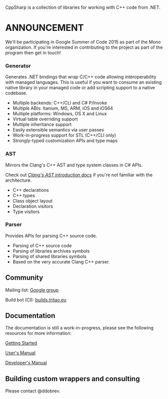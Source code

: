 CppSharp is a collection of libraries for working with C++ code from .NET.

# ANNOUNCEMENT

We'll be participating in Google Summer of Code 2015 as part of the Mono organization. If you're interested in contributing to the project as part of the program then get in touch!

### Generator

Generates .NET bindings that wrap C/C++ code allowing interoperability with
managed languages. This is useful if you want to consume an existing native
library in your managed code or add scripting support to a native codebase.
 
 * Multiple backends: C++/CLI and C# P/Invoke
 * Multiple ABIs: Itanium, MS, ARM, iOS and iOS64
 * Multiple platforms: Windows, OS X and Linux
 * Virtual table overriding support
 * Multiple inheritance support
 * Easily extensible semantics via user passes 
 * Work-in-progress support for STL (C++/CLI only)
 * Strongly-typed customization APIs and type maps

### AST 

Mirrors the Clang's C++ AST and type system classes in C# APIs.

Check out [_Clang's AST introduction docs_](http://clang.llvm.org/docs/IntroductionToTheClangAST.html) if you're not familiar with the architecture. 
 
 * C++ declarations
 * C++ types
 * Class object layout
 * Declaration visitors
 * Type visitors

### Parser

Provides APIs for parsing C++ source code.

* Parsing of C++ source code
* Parsing of libraries archives symbols
* Parsing of shared libraries symbols 
* Based on the very accurate Clang C++ parser.
 
## Community

Mailing list: [Google group](https://groups.google.com/forum/#!forum/cppsharp-list)

Build bot (CI): [builds.tritao.eu](builds.tritao.eu)

## Documentation

The documentation is still a work-in-progress, please see the following resources
for more information:

[Getting Started](docs/GettingStarted.md)

[User's Manual](docs/UsersManual.md)

[Developer's Manual](docs/DevManual.md)

## Building custom wrappers and consulting

Please contact @ddobrev.
